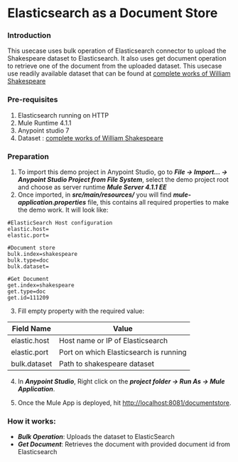 # Elasticsearch as a Document Store

### Introduction
This usecase uses bulk operation of Elasticsearch connector to upload the Shakespeare dataset to Elasticsearch. It also uses get document operation to retrieve one of the document from the uploaded dataset. This usecase use readily available dataset that can be found at [ complete works of William Shakespeare ](https://www.elastic.co/guide/en/kibana/current/tutorial-load-dataset.html) 

### Pre-requisites
1. Elasticsearch running on HTTP
2. Mule Runtime 4.1.1 
3. Anypoint studio 7
4. Dataset : [ complete works of William Shakespeare ](https://www.elastic.co/guide/en/kibana/current/tutorial-load-dataset.html) 

### Preparation
1. To import this demo project in Anypoint Studio, go to ***File → Import…​ → Anypoint Studio Project from File System***, select the demo project root and choose as server runtime ***Mule Server 4.1.1 EE*** 
2. Once imported, in ***src/main/resources/*** you will find ***mule-application.properties*** file, this contains all required properties to make the demo work. It will look like:

```
#ElasticSearch Host configuration
elastic.host=
elastic.port=

#Document store
bulk.index=shakespeare
bulk.type=doc
bulk.dataset= 

#Get Document
get.index=shakespeare
get.type=doc
get.id=111209
```

3. Fill empty property with the required value:
	
Field Name        | Value
-------------     | -------------
elastic.host 	  | Host name or IP of Elasticsearch
elastic.port      | Port on which Elasticsearch is running
bulk.dataset      | Path to shakespeare dataset

4. In ***Anypoint Studio***, Right click on the ***project folder → Run As → Mule Application***.

5. Once the Mule App is deployed, hit <http://localhost:8081/documentstore>.
  
### How it works:
- ***Bulk Operation***: Uploads the dataset to ElasticSearch
- ***Get Document***: Retrieves the document with provided document id from Elasticsearch


